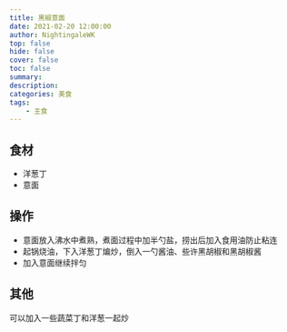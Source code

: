 ```yaml
---
title: 黑椒意面
date: 2021-02-20 12:00:00
author: NightingaleWK
top: false
hide: false
cover: false
toc: false
summary: 
description: 
categories: 美食
tags:
    - 主食
---
```

## 食材
- 洋葱丁
- 意面
## 操作
- 意面放入沸水中煮熟，煮面过程中加半勺盐，捞出后加入食用油防止粘连
- 起锅烧油，下入洋葱丁煸炒，倒入一勺酱油、些许黑胡椒和黑胡椒酱
- 加入意面继续拌匀
## 其他
可以加入一些蔬菜丁和洋葱一起炒